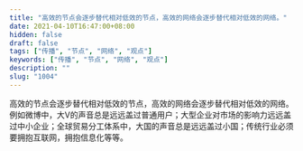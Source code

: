 ```yaml
---
title: "高效的节点会逐步替代相对低效的节点，高效的网络会逐步替代相对低效的网络。"
date: 2021-04-10T16:47:00+08:00
hidden: false
draft: false
tags: ["传播", "节点", "网络", "观点"]
keywords: ["传播", "节点", "网络", "观点"]
description: ""
slug: "1004"
---
```


高效的节点会逐步替代相对低效的节点，高效的网络会逐步替代相对低效的网络。例如微博中，大V的声音总是远远盖过普通用户；大型企业对市场的影响力远远盖过中小企业；全球贸易分工体系中，大国的声音总是远远盖过小国；传统行业必须要拥抱互联网，拥抱信息化等等。

